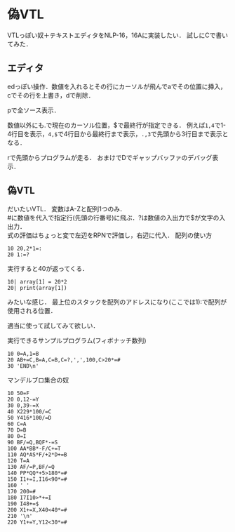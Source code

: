 # 偽VTL
VTLっぽい奴＋テキストエディタをNLP-16，16Aに実装したい．
試しにCで書いてみた．

## エディタ
edっぽい操作．数値を入れるとその行にカーソルが飛んでaでその位置に挿入，cでその行を上書き，dで削除．

pで全ソース表示．

数値以外にも.で現在のカーソル位置，\$で最終行が指定できる．
例えば`1,4`で1-4行目を表示，`4,$`で4行目から最終行まで表示，`.,3`で先頭から3行目まで表示となる．

rで先頭からプログラムが走る．
おまけでDでギャップバッファのデバッグ表示．

## 偽VTL

だいたいVTL．
変数はA-Zと配列1つのみ．  
\#に数値を代入で指定行(先頭の行番号)に飛ぶ．?は数値の入出力で$が文字の入出力．  
式の評価はちょっと変で左辺をRPNで評価し，右辺に代入．
配列の使い方
```
10 20,2*1=:
20 1:=?
```
実行すると40が返ってくる．
```
10| array[1] = 20*2
20| print(array[1])
```
みたいな感じ．
最上位のスタックを配列のアドレスになり(ここでは1):で配列が使用される位置．

適当に使って試してみて欲しい．

実行できるサンプルプログラム(フィボナッチ数列)
```
10 0=A,1=B
20 AB+=C,B=A,C=B,C=?,',',100,C>20*=#
30 'END\n'
```

マンデルブロ集合の奴
```
10 50=F
20 0,12-=Y
30 0,39-=X
40 X229*100/=C
50 Y416*100/=D
60 C=A
70 D=B
80 0=I
90 BF/=Q,BQF*-=S
100 AA*BB*-F/C+=T
110 AQ*AS*F/+2*D+=B
120 T=A
130 AF/=P,BF/=Q
140 PP*QQ*+5>180*=#
150 I1+=I,I16<90*=#
160 ' '
170 200=#
180 I7I10>*+=I
190 I48+=$
200 X1+=X,X40<40*=#
210 '\n'
220 Y1+=Y,Y12<30*=#
```